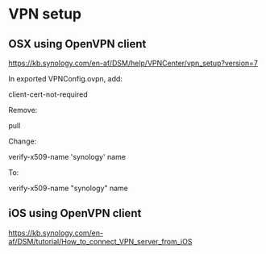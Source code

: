 # VPN setup

## OSX using OpenVPN client

https://kb.synology.com/en-af/DSM/help/VPNCenter/vpn_setup?version=7

In exported VPNConfig.ovpn, add:

  client-cert-not-required

Remove:

  pull

Change:

  verify-x509-name 'synology' name

To:

  verify-x509-name "synology" name

## iOS using OpenVPN client

https://kb.synology.com/en-af/DSM/tutorial/How_to_connect_VPN_server_from_iOS
